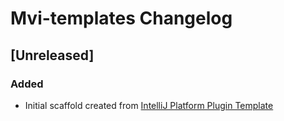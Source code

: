 <!-- Keep a Changelog guide -> https://keepachangelog.com -->

# Mvi-templates Changelog

## [Unreleased]
### Added
- Initial scaffold created from [IntelliJ Platform Plugin Template](https://github.com/JetBrains/intellij-platform-plugin-template)
